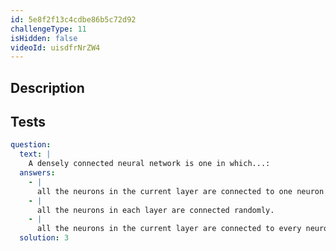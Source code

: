 ```yaml
---
id: 5e8f2f13c4cdbe86b5c72d92
challengeType: 11
isHidden: false
videoId: uisdfrNrZW4
---
```


## Description

<section id='description'>
</section>

## Tests

<section id='tests'>

```yml
question:
  text: |
    A densely connected neural network is one in which...:
  answers:
    - |
      all the neurons in the current layer are connected to one neuron in the previous layer.
    - |
      all the neurons in each layer are connected randomly.
    - |
      all the neurons in the current layer are connected to every neuron in the previous layer.
  solution: 3
```

</section>
